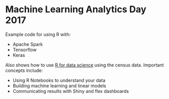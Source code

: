 # Machine Learning Analytics Day 2017

Example code for using R with:

* Apache Spark
* Tensorflow
* Keras

Also shows how to use [R for data science](http://r4ds.had.co.nz/) using the census data. Important concepts include:

* Using R Notebooks to understand your data
* Building machine learning and linear models
* Communicating results with Shiny and flex dashboards